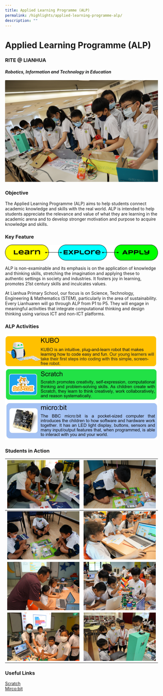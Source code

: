 ```yaml
---
title: Applied Learning Programme (ALP)
permalink: /highlights/applied-learning-programme-alp/
description: ""
---
```

# Applied Learning Programme (ALP)

### **RITE @ LIANHUA**

#### _**Robotics, Information and Technology in Education**_

![](/images/Highlights/Applied%20Learning%20Programme/main%20photo%20new.JPG)

### Objective  

The Applied Learning Programme (ALP) aims to help students connect academic knowledge and skills with the real world. ALP is intended to help students appreciate the relevance and value of what they are learning in the academic arena and to develop stronger motivation and purpose to acquire knowledge and skills.

### Key Feature

![](/images/Highlights/Applied%20Learning%20Programme/image5.png)

ALP is non-examinable and its emphasis is on the application of knowledge and thinking skills, stretching the imagination and applying these to authentic settings in society and industries. It fosters joy in learning, promotes 21st century skills and inculcates values.

  

At Lianhua Primary School, our focus is on Science, Technology, Engineering &amp; Mathematics (STEM), particularly in the area of sustainability. Every Lianhuaren will go through ALP from P1 to P5. They will engage in meaningful activities that integrate computational thinking and design thinking using various ICT and non-ICT platforms.

### ALP Activities

![](/images/Highlights/Applied%20Learning%20Programme/activities.jpg)

### Students in Action




| ![](/images/Highlights/Applied%20Learning%20Programme/alp23_1_resize.JPG) | ![](/images/Highlights/Applied%20Learning%20Programme/alp23_2_resize.JPG) | 
|:-:|:-:|
| ![](/images/Highlights/Applied%20Learning%20Programme/alp23_3_resize.JPG)     | ![](/images/Highlights/Applied%20Learning%20Programme/alp23_4_resize.JPG)    | 
| ![](/images/Highlights/Applied%20Learning%20Programme/alp23_5_resize.JPG)    | ![](/images/Highlights/Applied%20Learning%20Programme/alp23_6.JPG)     | 
| ![](/images/Highlights/Applied%20Learning%20Programme/alp23_7.jpeg)   | ![](/images/Highlights/Applied%20Learning%20Programme/alp23_8.JPG)     | 


### Useful Links

<a href="https://scratch.mit.edu/parents/" target="_blank">Scratch</a>   
<a href="https://makecode.microbit.org/" target="_blank">Mirco:bit</a>   
